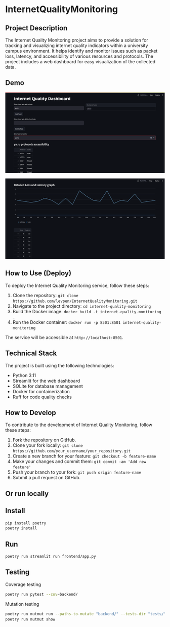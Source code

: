 # InternetQualityMonitoring

## Project Description

The Internet Quality Monitoring project aims to provide a solution for tracking and visualizing internet quality indicators within a university campus environment. It helps identify and monitor issues such as packet loss, latency, and accessibility of various resources and protocols. The project includes a web dashboard for easy visualization of the collected data.

## Demo 

![img.png](images/img.png)

![img_1.png](images/img_1.png)

## How to Use (Deploy)

To deploy the Internet Quality Monitoring service, follow these steps:

1. Clone the repository: `git clone https://github.com/levpen/InternetQualityMonitoring.git`
2. Navigate to the project directory: `cd internet-quality-monitoring`
3. Build the Docker image: `docker build -t internet-quality-monitoring .`
4. Run the Docker container: `docker run -p 8501:8501 internet-quality-monitoring`

The service will be accessible at `http://localhost:8501`.

## Technical Stack

The project is built using the following technologies:

- Python 3.11
- Streamlit for the web dashboard
- SQLite for database management
- Docker for containerization
- Ruff for code quality checks

## How to Develop

To contribute to the development of Internet Quality Monitoring, follow these steps:

1. Fork the repository on GitHub.
2. Clone your fork locally: `git clone https://github.com/your_username/your_repository.git`
3. Create a new branch for your feature: `git checkout -b feature-name`
4. Make your changes and commit them: `git commit -am 'Add new feature'`
5. Push your branch to your fork: `git push origin feature-name`
6. Submit a pull request on GitHub.

## Or run locally 

## Install

```bash
pip install poetry
poetry install
```

## Run

```bash
poetry run streamlit run frontend/app.py
```

## Testing 

Coverage testing

```bash
poetry run pytest --cov=backend/
```

Mutation testing

```bash
poetry run mutmut run --paths-to-mutate "backend/" --tests-dir "tests/"
poetry run mutmut show
```
